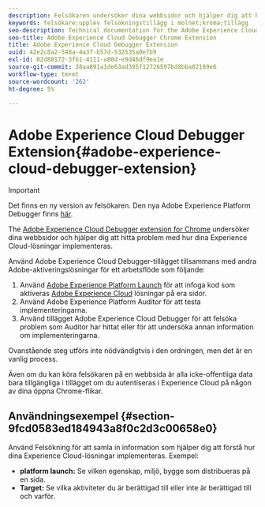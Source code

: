 ```yaml
---
description: Felsökaren undersöker dina webbsidor och hjälper dig att hitta problem med hur dina Experience Cloud-lösningar implementeras
keywords: felsökare;upplev felsökningstillägg i molnet;kroma;tillägg
seo-description: Technical documentation for the Adobe Experience Cloud Debugger Chrome Extension - examine your web pages and understand problems with your Experience Cloud solution mplementations
seo-title: Adobe Experience Cloud Debugger Chrome Extension
title: Adobe Experience Cloud Debugger Extension
uuid: 42e2c8a2-548a-4a3f-b57d-532535a0e7b9
exl-id: 02d88172-3fb1-4111-a80d-e9d46df9ea1e
source-git-commit: 38aa891a1de63ad395f12726597bd8bba82189e6
workflow-type: tm+mt
source-wordcount: '262'
ht-degree: 5%

---
```


# Adobe Experience Cloud Debugger Extension{#adobe-experience-cloud-debugger-extension}

>[!IMPORTANT]
>
>Det finns en ny version av felsökaren. Den nya Adobe Experience Platform Debugger finns [här](https://chrome.google.com/webstore/detail/adobe-experience-platform/bfnnokhpnncpkdmbokanobigaccjkpob).

The [Adobe Experience Cloud Debugger extension for Chrome](https://chrome.google.com/webstore/detail/adobe-experience-cloud-de/ocdmogmohccmeicdhlhhgepeaijenapj) undersöker dina webbsidor och hjälper dig att hitta problem med hur dina Experience Cloud-lösningar implementeras.

Använd Adobe Experience Cloud Debugger-tillägget tillsammans med andra Adobe-aktiveringslösningar för ett arbetsflöde som följande:

1. Använd [Adobe Experience Platform Launch](https://experienceleague.adobe.com/docs/launch/using/home.html) för att infoga kod som aktiveras [Adobe Experience Cloud](https://experienceleague.adobe.com/docs/home.html) lösningar på era sidor.
1. Använd Adobe Experience Platform Auditor för att testa implementeringarna.
1. Använd tillägget Adobe Experience Cloud Debugger för att felsöka problem som Auditor har hittat eller för att undersöka annan information om implementeringarna.

Ovanstående steg utförs inte nödvändigtvis i den ordningen, men det är en vanlig process.

Även om du kan köra felsökaren på en webbsida är alla icke-offentliga data bara tillgängliga i tillägget om du autentiseras i Experience Cloud på någon av dina öppna Chrome-flikar.

## Användningsexempel {#section-9fcd0583ed184943a8f0c2d3c00658e0}

Använd Felsökning för att samla in information som hjälper dig att förstå hur dina Experience Cloud-lösningar implementeras. Exempel:

* **platform launch:** Se vilken egenskap, miljö, bygge som distribueras på en sida.
* **Target:** Se vilka aktiviteter du är berättigad till eller inte är berättigad till och varför.
